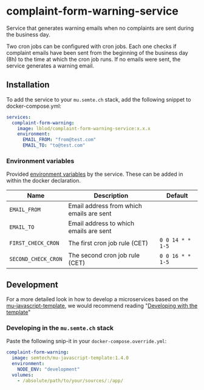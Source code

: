 # complaint-form-warning-service

Service that generates warning emails when no complaints are sent during the business day.

Two cron jobs can be configured with cron jobs. Each one checks if complaint emails have been
sent from the beginning of the business day (8h) to the time at which the cron job runs. If no
emails were sent, the service generates a warning email.

## Installation

To add the service to your `mu.semte.ch` stack, add the following snippet to docker-compose.yml:

```yaml
services:
  complaint-form-warning:
    image: lblod/complaint-form-warning-service:x.x.x
    environment:
      EMAIL_FROM: "from@test.com"
      EMAIL_TO: "to@test.com"
```

### Environment variables

Provided [environment variables](https://docs.docker.com/compose/environment-variables/) by the service. These can be added in within the docker declaration.

| Name                | Description                              | Default                         |
| ------------------- | ---------------------------------------- | ------------------------------- |
| `EMAIL_FROM`        | Email address from which emails are sent |                                 |
| `EMAIL_TO`          | Email address to which emails are sent   |                                 |
| `FIRST_CHECK_CRON`  | The first cron job rule (CET)            | `0 0 14 * * 1-5`                |
| `SECOND_CHECK_CRON` | The second cron job rule (CET)           | `0 0 16 * * 1-5`                |

## Development

For a more detailed look in how to develop a microservices based on
the [mu-javascript-template](https://github.com/mu-semtech/mu-javascript-template), we would recommend
reading "[Developing with the template](https://github.com/mu-semtech/mu-javascript-template#developing-with-the-template)"

### Developing in the `mu.semte.ch` stack

Paste the following snip-it in your `docker-compose.override.yml`:

````yaml  
complaint-form-warning:
  image: semtech/mu-javascript-template:1.4.0
  environment:
    NODE_ENV: "development"
  volumes:
    - /absolute/path/to/your/sources/:/app/
````
